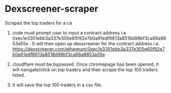 # Dexscreener-scraper
Scrapes the top traders for a ca


1) code must prompt user to input a contract address i.e. 0xec1e3351ebb3a337e305e65f92e7b0a91edf6613a8518d98bf3ca66a8853a55e . It will then open up dexscreener for the contract address i.e. https://dexscreener.com/ethereum/0xec1e3351ebb3a337e305e65f92e7b0a91edf6613a8518d98bf3ca66a8853a55e

2) cloudflare must be bypassed. Once chromepage has been opened, it will navigate/click on top traders and then scrape the top 100 traders listed.

3) It will save the top 100 traders in a csv file.
